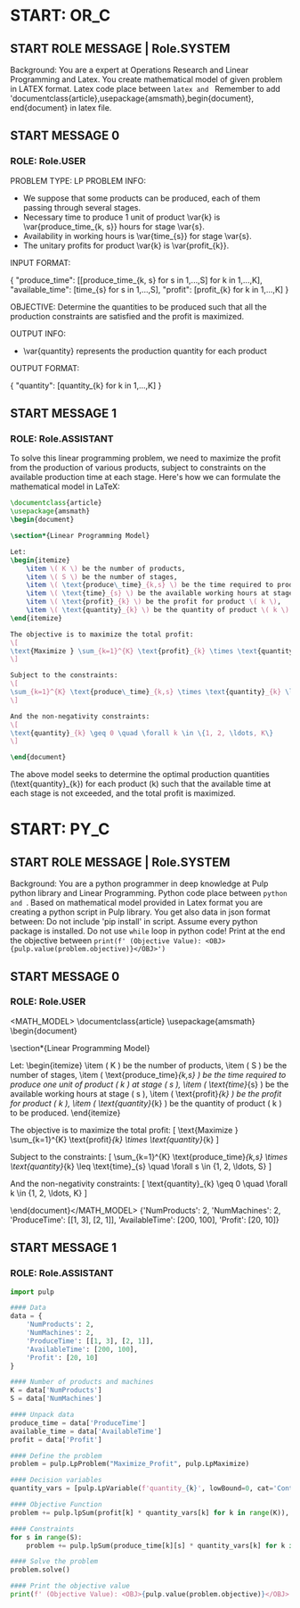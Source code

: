 # START: OR_C 
## START ROLE MESSAGE | Role.SYSTEM 
Background: You are a expert at Operations Research and Linear Programming and Latex. You create mathematical model of given problem in LATEX format. Latex code place between ```latex and ``` Remember to add 'documentclass{article},usepackage{amsmath},begin{document}, end{document} in latex file. 
## START MESSAGE 0 
### ROLE: Role.USER
<DESCRIPTION>
PROBLEM TYPE: LP
PROBLEM INFO:

- We suppose that some products can be produced, each of them passing through several stages.
- Necessary time to produce 1 unit of product \var{k} is \var{produce_time_{k, s}} hours for stage \var{s}.
- Availability in working hours is \var{time_{s}} for stage \var{s}. 
- The unitary profits for product \var{k} is \var{profit_{k}}.

INPUT FORMAT:

{
	"produce_time": [[produce_time_{k, s} for s in 1,...,S] for k in 1,...,K],
	"available_time": [time_{s} for s in 1,...,S],
	"profit": [profit_{k} for k in 1,...,K]
}


OBJECTIVE: Determine the quantities to be produced such that all the production constraints are satisfied and the profit is maximized.

OUTPUT INFO:

- \var{quantity} represents the production quantity for each product

OUTPUT FORMAT:

{
	"quantity": [quantity_{k} for k in 1,...,K]
}
</DESCRIPTION>


## START MESSAGE 1 
### ROLE: Role.ASSISTANT
To solve this linear programming problem, we need to maximize the profit from the production of various products, subject to constraints on the available production time at each stage. Here's how we can formulate the mathematical model in LaTeX:

```latex
\documentclass{article}
\usepackage{amsmath}
\begin{document}

\section*{Linear Programming Model}

Let:
\begin{itemize}
    \item \( K \) be the number of products,
    \item \( S \) be the number of stages,
    \item \( \text{produce\_time}_{k,s} \) be the time required to produce one unit of product \( k \) at stage \( s \),
    \item \( \text{time}_{s} \) be the available working hours at stage \( s \),
    \item \( \text{profit}_{k} \) be the profit for product \( k \),
    \item \( \text{quantity}_{k} \) be the quantity of product \( k \) to be produced.
\end{itemize}

The objective is to maximize the total profit:
\[
\text{Maximize } \sum_{k=1}^{K} \text{profit}_{k} \times \text{quantity}_{k}
\]

Subject to the constraints:
\[
\sum_{k=1}^{K} \text{produce\_time}_{k,s} \times \text{quantity}_{k} \leq \text{time}_{s} \quad \forall s \in \{1, 2, \ldots, S\}
\]

And the non-negativity constraints:
\[
\text{quantity}_{k} \geq 0 \quad \forall k \in \{1, 2, \ldots, K\}
\]

\end{document}
```

The above model seeks to determine the optimal production quantities \(\text{quantity}_{k}\) for each product \(k\) such that the available time at each stage is not exceeded, and the total profit is maximized.

# START: PY_C 
## START ROLE MESSAGE | Role.SYSTEM 
Background: You are a python programmer in deep knowledge at Pulp python library and Linear Programming. Python code place between ```python and ```. Based on mathematical model provided in Latex format you are creating a python script in Pulp library. You get also data in json format between: <DATA></DATA> Do not include 'pip install' in script. Assume every python package is installed. Do not use `while` loop in python code! Print at the end the objective between <OBJ></OBJ> `print(f' (Objective Value): <OBJ>{pulp.value(problem.objective)}</OBJ>')` 
## START MESSAGE 0 
### ROLE: Role.USER
<MATH_MODEL>
\documentclass{article}
\usepackage{amsmath}
\begin{document}

\section*{Linear Programming Model}

Let:
\begin{itemize}
    \item \( K \) be the number of products,
    \item \( S \) be the number of stages,
    \item \( \text{produce\_time}_{k,s} \) be the time required to produce one unit of product \( k \) at stage \( s \),
    \item \( \text{time}_{s} \) be the available working hours at stage \( s \),
    \item \( \text{profit}_{k} \) be the profit for product \( k \),
    \item \( \text{quantity}_{k} \) be the quantity of product \( k \) to be produced.
\end{itemize}

The objective is to maximize the total profit:
\[
\text{Maximize } \sum_{k=1}^{K} \text{profit}_{k} \times \text{quantity}_{k}
\]

Subject to the constraints:
\[
\sum_{k=1}^{K} \text{produce\_time}_{k,s} \times \text{quantity}_{k} \leq \text{time}_{s} \quad \forall s \in \{1, 2, \ldots, S\}
\]

And the non-negativity constraints:
\[
\text{quantity}_{k} \geq 0 \quad \forall k \in \{1, 2, \ldots, K\}
\]

\end{document}</MATH_MODEL>
<DATA>
{'NumProducts': 2, 'NumMachines': 2, 'ProduceTime': [[1, 3], [2, 1]], 'AvailableTime': [200, 100], 'Profit': [20, 10]}</DATA>


## START MESSAGE 1 
### ROLE: Role.ASSISTANT
```python
import pulp

#### Data
data = {
    'NumProducts': 2,
    'NumMachines': 2,
    'ProduceTime': [[1, 3], [2, 1]],
    'AvailableTime': [200, 100],
    'Profit': [20, 10]
}

#### Number of products and machines
K = data['NumProducts']
S = data['NumMachines']

#### Unpack data
produce_time = data['ProduceTime']
available_time = data['AvailableTime']
profit = data['Profit']

#### Define the problem
problem = pulp.LpProblem("Maximize_Profit", pulp.LpMaximize)

#### Decision variables
quantity_vars = [pulp.LpVariable(f'quantity_{k}', lowBound=0, cat='Continuous') for k in range(K)]

#### Objective Function
problem += pulp.lpSum(profit[k] * quantity_vars[k] for k in range(K)), "Total_Profit"

#### Constraints
for s in range(S):
    problem += pulp.lpSum(produce_time[k][s] * quantity_vars[k] for k in range(K)) <= available_time[s], f"Stage_{s}_Time_Constraint"

#### Solve the problem
problem.solve()

#### Print the objective value
print(f' (Objective Value): <OBJ>{pulp.value(problem.objective)}</OBJ>')
```

